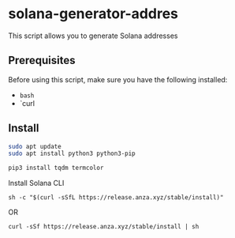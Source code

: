 # solana-generator-addres

This script allows you to generate Solana addresses

## Prerequisites

Before using this script, make sure you have the following installed:
- `bash`
- `curl

## Install

   ```bash
   sudo apt update
   sudo apt install python3 python3-pip
   ```

   ```bash
   pip3 install tqdm termcolor
   ```

Install Solana CLI

    sh -c "$(curl -sSfL https://release.anza.xyz/stable/install)"

OR

    curl -sSf https://release.anza.xyz/stable/install | sh
